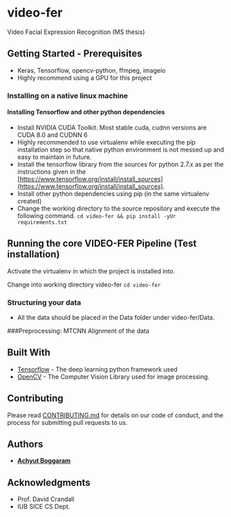 # video-fer
Video Facial Expression Recognition (MS thesis)

## Getting Started - Prerequisites
* Keras, Tensorflow, opencv-python, ffmpeg, imageio
* Highly recommend using a GPU for this project

### Installing on a native linux machine

#### Installing Tensorflow and other python dependencies
* Install NVIDIA CUDA Toolkit. Most stable cuda, cudnn versions are CUDA 8.0 and CUDNN 6
* Highly recommended to use virtualenv while executing the pip installation step so that native python environment is not messed up and easy to maintain in future.
* Install the tensorflow library from the sources for python 2.7.x as per the instructions given in the [https://www.tensorflow.org/install/install_sources](https://www.tensorflow.org/install/install_sources).
* Install other python dependencies using pip (in the same virtualenv created)
* Change the working directory to the source repository and execute the following command. ```cd video-fer && pip install -yUr requirements.txt```

## Running the core VIDEO-FER Pipeline (Test installation)

Activate the virtualenv in which the project is installed into.

Change into working directory video-fer ```cd video-fer```

### Structuring your data
* All the data should be placed in the Data folder under video-fer/Data.

###Preprocessing: MTCNN Alignment of the data 
## Built With

* [Tensorflow](https://www.tensorflow.org/) - The deep learning python framework used
* [OpenCV](https://opencv.org) - The Computer Vision Library used for image processing. 

## Contributing

Please read [CONTRIBUTING.md](https://gist.github.com/PurpleBooth/b24679402957c63ec426) for details on our code of conduct, and the process for submitting pull requests to us.

## Authors

* [**Achyut Boggaram**](mailto:achbogga@umail.iu.edu)

## Acknowledgments

* Prof. David Crandall
* IUB SICE CS Dept.
